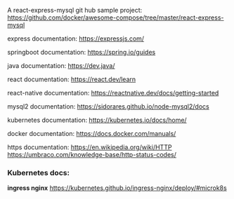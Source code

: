 A react-express-mysql git hub sample project:
https://github.com/docker/awesome-compose/tree/master/react-express-mysql

express documentation:
https://expressjs.com/

springboot documentation:
https://spring.io/guides

java documentation:
https://dev.java/

react documentation:
https://react.dev/learn

react-native documentation:
https://reactnative.dev/docs/getting-started

mysql2 documentation:
https://sidorares.github.io/node-mysql2/docs

kubernetes documentation:
https://kubernetes.io/docs/home/

docker documentation:
https://docs.docker.com/manuals/

https documentation:
https://en.wikipedia.org/wiki/HTTP
https://umbraco.com/knowledge-base/http-status-codes/


### Kubernetes docs:

**ingress nginx** https://kubernetes.github.io/ingress-nginx/deploy/#microk8s





